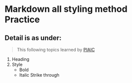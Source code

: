 # Markdown all styling method Practice 
## Detail is as under:

> This following topics learned by [PIAIC](https://www.piaic.org/)

1. Heading
2. Style
    - Bold
    - Italic Strike through
